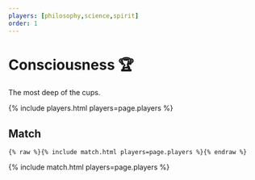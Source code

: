 ```yaml
---
players: [philosophy,science,spirit]
order: 1
---
```

# Consciousness 🏆️

The most deep of the cups.

{% include players.html players=page.players %}

## Match

```liquid
{% raw %}{% include match.html players=page.players %}{% endraw %}
```

{% include match.html players=page.players %}
